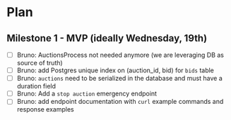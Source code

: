 # Plan

## Milestone 1 - MVP (ideally Wednesday, 19th)

- [ ] Bruno: AuctionsProcess not needed anymore (we are leveraging DB as source of truth)
- [ ] Bruno: add Postgres unique index on (auction_id, bid) for `bids` table
- [ ] Bruno: `auctions` need to be serialized in the database and must have a duration field
- [ ] Bruno: Add a `stop auction` emergency endpoint
- [ ] Bruno: add endpoint documentation with `curl` example commands and response examples
